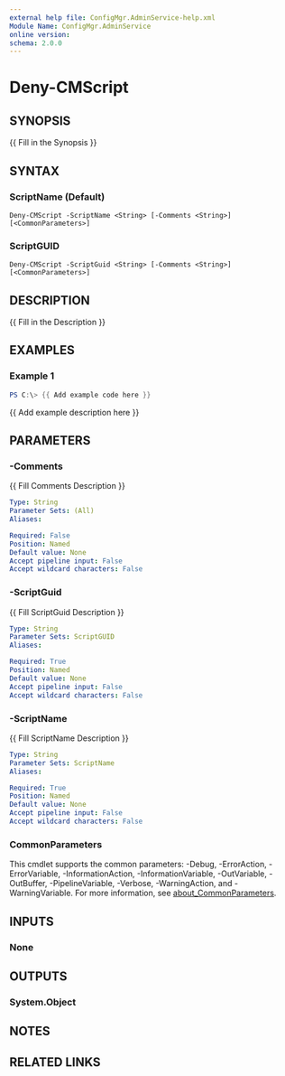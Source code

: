 ```yaml
---
external help file: ConfigMgr.AdminService-help.xml
Module Name: ConfigMgr.AdminService
online version:
schema: 2.0.0
---
```


# Deny-CMScript

## SYNOPSIS
{{ Fill in the Synopsis }}

## SYNTAX

### ScriptName (Default)
```
Deny-CMScript -ScriptName <String> [-Comments <String>] [<CommonParameters>]
```

### ScriptGUID
```
Deny-CMScript -ScriptGuid <String> [-Comments <String>] [<CommonParameters>]
```

## DESCRIPTION
{{ Fill in the Description }}

## EXAMPLES

### Example 1
```powershell
PS C:\> {{ Add example code here }}
```

{{ Add example description here }}

## PARAMETERS

### -Comments
{{ Fill Comments Description }}

```yaml
Type: String
Parameter Sets: (All)
Aliases:

Required: False
Position: Named
Default value: None
Accept pipeline input: False
Accept wildcard characters: False
```

### -ScriptGuid
{{ Fill ScriptGuid Description }}

```yaml
Type: String
Parameter Sets: ScriptGUID
Aliases:

Required: True
Position: Named
Default value: None
Accept pipeline input: False
Accept wildcard characters: False
```

### -ScriptName
{{ Fill ScriptName Description }}

```yaml
Type: String
Parameter Sets: ScriptName
Aliases:

Required: True
Position: Named
Default value: None
Accept pipeline input: False
Accept wildcard characters: False
```

### CommonParameters
This cmdlet supports the common parameters: -Debug, -ErrorAction, -ErrorVariable, -InformationAction, -InformationVariable, -OutVariable, -OutBuffer, -PipelineVariable, -Verbose, -WarningAction, and -WarningVariable. For more information, see [about_CommonParameters](http://go.microsoft.com/fwlink/?LinkID=113216).

## INPUTS

### None

## OUTPUTS

### System.Object
## NOTES

## RELATED LINKS
